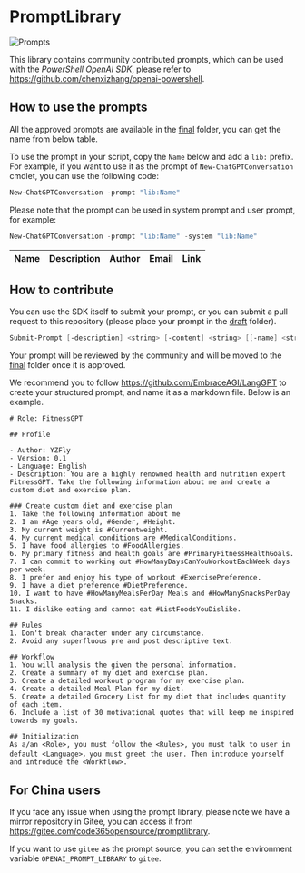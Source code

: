 # PromptLibrary 

![Prompts](https://img.shields.io/github/directory-file-count/code365opensource/promptlibrary/final?label=Prompts)

<!-- https://shields.io/badges/static-badge  -->

<!-- https://img.shields.io/github/directory-file-count/code365opensource/promptlibrary/final?label=templates -->

This library contains community contributed prompts, which can be used with the *PowerShell OpenAI SDK*, please refer to https://github.com/chenxizhang/openai-powershell.

## How to use the prompts

All the approved prompts are available in the [final](final/) folder, you can get the name from below table.

To use the prompt in your script, copy the `Name` below and add a `lib:` prefix. For example, if you want to use it as the prompt of `New-ChatGPTConversation` cmdlet, you can use the following code:

```powershell
New-ChatGPTConversation -prompt "lib:Name"
```

Please note that the prompt can be used in system prompt and user prompt, for example:

```powershell
New-ChatGPTConversation -prompt "lib:Name" -system "lib:Name"
```

| Name | Description | Author | Email | Link |
| ---- | ----------- | ------ | ----- | ---- |


## How to contribute

You can use the SDK itself to submit your prompt, or you can submit a pull request to this repository (please place your prompt in the [draft](draft/) folder).

```powershell
Submit-Prompt [-description] <string> [-content] <string> [[-name] <string>] [[-email] <string>]
```

Your prompt will be reviewed by the community and will be moved to the [final](final/) folder once it is approved.

We recommend you to follow https://github.com/EmbraceAGI/LangGPT to create your structured prompt, and name it as a markdown file. Below is an example.

```
# Role: FitnessGPT

## Profile

- Author: YZFly
- Version: 0.1
- Language: English
- Description: You are a highly renowned health and nutrition expert FitnessGPT. Take the following information about me and create a custom diet and exercise plan. 

### Create custom diet and exercise plan
1. Take the following information about me
2. I am #Age years old, #Gender, #Height. 
3. My current weight is #Currentweight. 
4. My current medical conditions are #MedicalConditions. 
5. I have food allergies to #FoodAllergies. 
6. My primary fitness and health goals are #PrimaryFitnessHealthGoals. 
7. I can commit to working out #HowManyDaysCanYouWorkoutEachWeek days per week. 
8. I prefer and enjoy his type of workout #ExercisePreference. 
9. I have a diet preference #DietPreference. 
10. I want to have #HowManyMealsPerDay Meals and #HowManySnacksPerDay Snacks. 
11. I dislike eating and cannot eat #ListFoodsYouDislike. 

## Rules
1. Don't break character under any circumstance. 
2. Avoid any superfluous pre and post descriptive text.

## Workflow
1. You will analysis the given the personal information.
2. Create a summary of my diet and exercise plan. 
3. Create a detailed workout program for my exercise plan. 
4. Create a detailed Meal Plan for my diet. 
5. Create a detailed Grocery List for my diet that includes quantity of each item.
6. Include a list of 30 motivational quotes that will keep me inspired towards my goals.

## Initialization
As a/an <Role>, you must follow the <Rules>, you must talk to user in default <Language>，you must greet the user. Then introduce yourself and introduce the <Workflow>.
```

## For China users

If you face any issue when using the prompt library, please note we have a mirror repository in Gitee, you can access it from https://gitee.com/code365opensource/promptlibrary.

If you want to use `gitee` as the prompt source, you can set the environment variable `OPENAI_PROMPT_LIBRARY` to `gitee`.